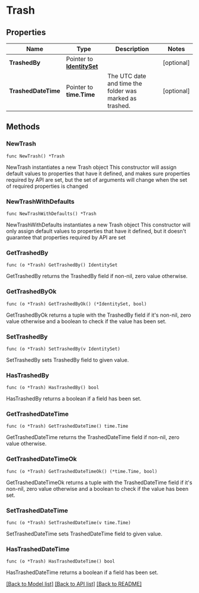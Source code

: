 # Trash

## Properties

Name | Type | Description | Notes
------------ | ------------- | ------------- | -------------
**TrashedBy** | Pointer to [**IdentitySet**](IdentitySet.md) |  | [optional] 
**TrashedDateTime** | Pointer to **time.Time** | The UTC date and time the folder was marked as trashed. | [optional] 

## Methods

### NewTrash

`func NewTrash() *Trash`

NewTrash instantiates a new Trash object
This constructor will assign default values to properties that have it defined,
and makes sure properties required by API are set, but the set of arguments
will change when the set of required properties is changed

### NewTrashWithDefaults

`func NewTrashWithDefaults() *Trash`

NewTrashWithDefaults instantiates a new Trash object
This constructor will only assign default values to properties that have it defined,
but it doesn't guarantee that properties required by API are set

### GetTrashedBy

`func (o *Trash) GetTrashedBy() IdentitySet`

GetTrashedBy returns the TrashedBy field if non-nil, zero value otherwise.

### GetTrashedByOk

`func (o *Trash) GetTrashedByOk() (*IdentitySet, bool)`

GetTrashedByOk returns a tuple with the TrashedBy field if it's non-nil, zero value otherwise
and a boolean to check if the value has been set.

### SetTrashedBy

`func (o *Trash) SetTrashedBy(v IdentitySet)`

SetTrashedBy sets TrashedBy field to given value.

### HasTrashedBy

`func (o *Trash) HasTrashedBy() bool`

HasTrashedBy returns a boolean if a field has been set.

### GetTrashedDateTime

`func (o *Trash) GetTrashedDateTime() time.Time`

GetTrashedDateTime returns the TrashedDateTime field if non-nil, zero value otherwise.

### GetTrashedDateTimeOk

`func (o *Trash) GetTrashedDateTimeOk() (*time.Time, bool)`

GetTrashedDateTimeOk returns a tuple with the TrashedDateTime field if it's non-nil, zero value otherwise
and a boolean to check if the value has been set.

### SetTrashedDateTime

`func (o *Trash) SetTrashedDateTime(v time.Time)`

SetTrashedDateTime sets TrashedDateTime field to given value.

### HasTrashedDateTime

`func (o *Trash) HasTrashedDateTime() bool`

HasTrashedDateTime returns a boolean if a field has been set.


[[Back to Model list]](../README.md#documentation-for-models) [[Back to API list]](../README.md#documentation-for-api-endpoints) [[Back to README]](../README.md)


